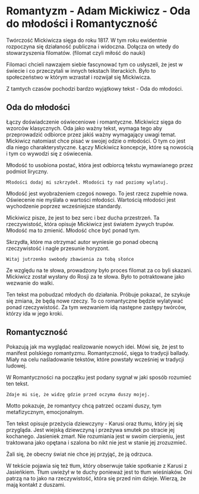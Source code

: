 # Romantyzm - Adam Mickiwicz - Oda do młodości i Romantyczność

Twórczość Mickiwicza sięga do roku 1817. W tym roku ewidentnie rozpoczyna się działaność publiczna i widoczna. Dołącza on wtedy do stowarzyszenia filomatów. (filomat czyli miłość do nauki)

Filomaci chcieli nawzajem siebie fascynować tym co usłyszeli, że jest w świecie i co przeczytali w innych tekstach literackich. Było to społeczeństwo w którym wzrastał i rozwijał się Mickiwicza.

Z tamtych czasów pochodzi bardzo wyjątkowy tekst - Oda do młodości.

## Oda do młodości

Łączy doświadczenie oświeceniowe i romantyczne. Mickiwicz sięga do wzorców klasycznych. Oda jako ważny tekst, wymaga tego aby przeprowadzić odbiorce przez jakiś ważny wymagający uwagi temat. Mickiwicz natomiast chce pisać w swojej odzie o młodości. O tym co jest dla niego charakterystyczne. Łączy Mickiwicz koncepcje, które są nowością i tym co wywodzi się z oświecenia.

Młodość to usobiona postać, która jest odbiorcą tekstu wymawianego przez podmiot liryczny.

    Młodości dodaj mi szkrzydeł. Młodości ty nad poziomy wylatuj.

Młodość jest wyobrażeniem czegoś nowego. To jest rzecz zupełnie nowa. Oświecenie nie myślała o wartości młodości. Wartością młodości jest wychodzenie poprzez wcześniejsze standardy.

Mickiwicz pisze, że jest to bez serc i bez ducha przestrzeń. Ta rzeczywistość, która opisuje Mickiwicz jest światem żywych trupów. Młodość ma to zmienić. Młodość chce być ponad tym.

Skrzydła, które ma otrzymać autor wyniesie go ponad obecną rzeczywistość i nagle przesunie horyzont.

    Witaj jutrzenko swobody zbawienia za tobą słońce

Ze względu na te słowa, prowadzony było proces filomat za co byli skazani. Mickiwicz został wysłany do Rosji za te słowa. Było to potraktowane jako wezwanie do walki.

Ten tekst ma pobudzać młodych do działania. Próbuje pokazać, że szykuje się zmiana, że będą nowe rzeczy. To co romantyczne będzie wylatywać ponad rzeczywistość. Za tym wezwaniem idą następne zastępy twórców, którzy ida w jego kroki.

## Romantyczność

Pokazują jak ma wyglądać realizowanie nowych idei. Mówi się, że jest to manifest polskiego romantyzmu. Romantyczność, sięga to tradycji ballady. Miały na celu naśladowanie tekstów, które powstały wcześniej w tradycji ludowej.

W Romantyczności na początku jest podany sygnał w jaki sposób rozumieć ten tekst.

    Zdaje mi się, że widzę gdzie przed oczyma duszy mojej.

Motto pokazuje, że romantycy chcą patrzeć oczami duszy, tym metafizycznym, emocjonalnym.

Ten tekst opisuje przeżycia dziewczyny - Karusi oraz tłumu, który jej się przygląda. Jest wiejską dziewczyną i przeżywa smutek po stracie jej kochanego. Jasieniek zmarł. Nie rozumiania jest w swoim cierpieniu, jest traktowana jako opętana i szalona bo nikt nie jest w stanie jej zrozuzmieć.

Żali się, że obecny świat nie chce jej przyjąć, że ją odrzuca.

W tekście pojawia się też tłum, który obserwuje takie spotkanie z Karusi z Jasieńkiem. Tłum uwieżył w te duchy ponieważ jest to tłum wieśniaków. Oni patrzą na to jako na rzeczywistość, która się przed nim dzieje. Wierzą, że mają kontakt z duszami.
